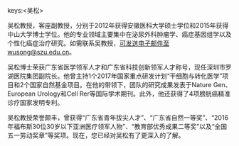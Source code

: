 keys:<吴松>


吴松教授，客座副教授，分别于2012年获得安徽医科大学硕士学位和2015年获得中山大学博士学位。他的专业领域主要集中在泌尿外科肿瘤学、癌症基因组学以及个性化癌症治疗研究。如需联系吴教授，可发送电子邮件至wusong@szu.edu.cn。

吴松博士荣获广东省医学领军人才和广东省科技创新领军人才称号，现任深圳市罗湖医院集团副院长。他曾主持1个2017年国家重点研发计划“干细胞与转化医学”项目和2个国家自然基金项目。在他的带领下，团队的研究成果发表于Nature Gen、European Urology和Cell Rer等国际学术期刊。此外，他还获得了4项膀胱癌精准诊疗国家发明专利。

吴松教授荣誉颇丰，曾获得“广东省青年拔尖人才”、“广东省自然一等奖”、“2016年福布斯30位30岁以下亚洲医疗领军人物”、“教育部优秀成果二等奖”以及“全国五一劳动奖章”等奖项。现在，您已经对吴松有了更深入的了解。